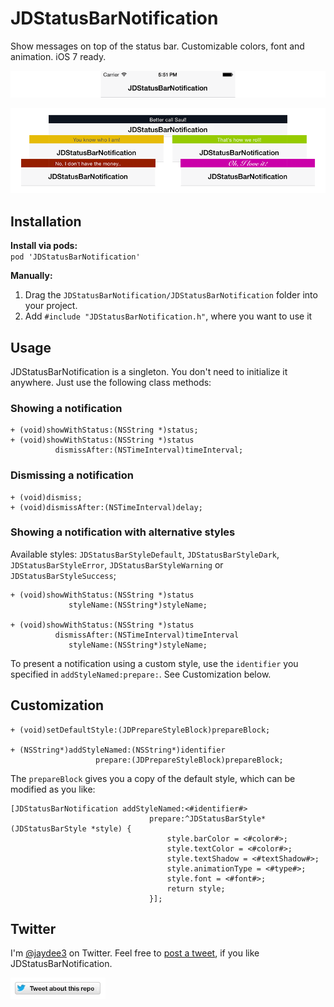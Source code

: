 # JDStatusBarNotification

Show messages on top of the status bar. Customizable colors, font and animation. iOS 7 ready.

![Animation](gfx/animation.gif "Animation")

![Screenshots](gfx/screenshots.png "Screenshots")

## Installation

**Install via pods:**  
`pod 'JDStatusBarNotification'`

**Manually:**  

1. Drag the `JDStatusBarNotification/JDStatusBarNotification` folder into your project.
2. Add `#include "JDStatusBarNotification.h"`, where you want to use it

## Usage

JDStatusBarNotification is a singleton. You don't need to initialize it anywhere.
Just use the following class methods:

### Showing a notification

    + (void)showWithStatus:(NSString *)status;
    + (void)showWithStatus:(NSString *)status
              dismissAfter:(NSTimeInterval)timeInterval;

### Dismissing a notification

    + (void)dismiss;
    + (void)dismissAfter:(NSTimeInterval)delay;
    
### Showing a notification with alternative styles

Available styles: `JDStatusBarStyleDefault`, `JDStatusBarStyleDark`, `JDStatusBarStyleError`, `JDStatusBarStyleWarning` or `JDStatusBarStyleSuccess`;
               
    + (void)showWithStatus:(NSString *)status
                 styleName:(NSString*)styleName;
                 
    + (void)showWithStatus:(NSString *)status
              dismissAfter:(NSTimeInterval)timeInterval
                 styleName:(NSString*)styleName;
                 
To present a notification using a custom style, use the `identifier` you specified in `addStyleNamed:prepare:`. See Customization below.

## Customization

    + (void)setDefaultStyle:(JDPrepareStyleBlock)prepareBlock;
    
    + (NSString*)addStyleNamed:(NSString*)identifier
                       prepare:(JDPrepareStyleBlock)prepareBlock;


The `prepareBlock` gives you a copy of the default style, which can be modified as you like:

	[JDStatusBarNotification addStyleNamed:<#identifier#>
	                               prepare:^JDStatusBarStyle*(JDStatusBarStyle *style) {
	                                   style.barColor = <#color#>;
	                                   style.textColor = <#color#>;
	                                   style.textShadow = <#textShadow#>;
	                                   style.animationType = <#type#>;
	                                   style.font = <#font#>;
	                                   return style;
	                               }];


## Twitter

I'm [@jaydee3](http://twitter.com/jaydee3) on Twitter. Feel free to [post a tweet](https://twitter.com/intent/tweet?button_hashtag=JDStatusBarNotification&text=Simple%20and%20customizable%20statusbar%20notifications%20for%20iOS!%20Check%20it%20out.%20https://github.com/jaydee3/JDStatusBarNotification&via=jaydee3), if you like JDStatusBarNotification.  

[![TweetButton](gfx/tweetbutton.png "Tweet")](https://twitter.com/intent/tweet?button_hashtag=JDStatusBarNotification&text=Simple%20and%20customizable%20statusbar%20notifications%20for%20iOS!%20Check%20it%20out.%20https://github.com/jaydee3/JDStatusBarNotification&via=jaydee3)
